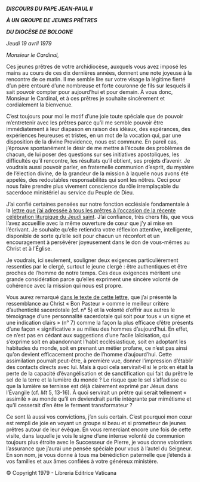 ***DISCOURS DU PAPE JEAN-PAUL II***

***À UN GROUPE DE JEUNES PRÊTRES***

***DU DIOCÈSE DE BOLOGNE***

*Jeudi* *19 avril 1979*

*Monsieur le Cardinal,*

Ces jeunes prêtres de votre archidiocèse, auxquels vous avez imposé les mains au cours de ces dix dernières années, donnent une note joyeuse à la rencontre de ce matin. Il me semble lire sur votre visage la légitime fierté d’un père entouré d’une nombreuse et forte couronne de fils sur lesquels il sait pouvoir compter pour aujourd’hui et pour demain. À vous donc, Monsieur le Cardinal, et à ces prêtres je souhaite sincèrement et cordialement la bienvenue.

C’est toujours pour moi le motif d’une joie toute spéciale que de pouvoir m’entretenir avec les prêtres parce qu’il me semble pouvoir être immédiatement à leur diapason en raison des idéaux, des espérances, des expériences heureuses et tristes, en un mot de la vocation qui, par une disposition de la divine Providence, nous est commune. En pareil cas, j’éprouve spontanément le désir de me mettre à l’écoute des problèmes de chacun, de lui poser des questions sur ses initiatives apostoliques, les difficultés qu’il rencontre, les résultats qu’il obtient, ses projets d’avenir. Je voudrais aussi pouvoir parler, en fraternelle communion d’esprit, du mystère de l’élection divine, de la grandeur de la mission à laquelle nous avons été appelés, des redoutables responsabilités qui sont les nôtres. Ceci pour nous faire prendre plus vivement conscience du rôle irremplaçable du sacerdoce ministériel au service du Peuple de Dieu.

J’ai confié certaines pensées sur notre fonction ecclésiale fondamentale à la [lettre que j’ai adressée à tous les prêtres à l’occasion de la récente célébration liturgique du Jeudi saint](http://www.vatican.va/holy_father/john_paul_ii/letters/1979/documents/hf_jp-ii_let_19790409_sacerdoti-giovedi-santo_fr.html). J’ai confiance, très chers fils, que vous l’avez accueillie avec la même ouverture de cœur que j’y ai mise en l’écrivant. Je souhaite qu’elle retiendra votre réflexion attentive, intelligente, disponible de sorte qu’elle soit pour chacun un réconfort et un encouragement à persévérer joyeusement dans le don de vous-mêmes au Christ et à l’Église.

Je voudrais, ici seulement, souligner deux exigences particulièrement ressenties par le clergé, surtout le jeune clergé : être authentiques et être proches de l’homme de notre temps. Ces deux exigences méritent une grande considération parce qu’elles expriment une sincère volonté de cohérence avec la mission qui nous est propre.

Vous aurez remarqué [dans le texte de cette lettre](http://www.vatican.va/holy_father/john_paul_ii/letters/1979/documents/hf_jp-ii_let_19790409_sacerdoti-giovedi-santo_fr.html), que j’ai présenté la ressemblance au Christ « Bon Pasteur » comme le meilleur critère d’authenticité sacerdotale (cf. n° 5) et la volonté d’offrir aux autres le témoignage d’une personnalité sacerdotale qui soit pour tous « un signe et une indication clairs » (n° 7) comme la façon la plus efficace d’être présents d’une façon « significative » au milieu des hommes d’aujourd’hui. En effet, ce n’est pas en cédant aux suggestions d’une facile laïcisation, qui s’exprime soit en abandonnant l’habit ecclésiastique, soit en adoptant les habitudes du monde, soit en prenant un métier profane, ce n’est pas ainsi qu’on devient efficacement proche de l’homme d’aujourd’hui. Cette assimilation pourrait peut-être, à première vue, donner l’impression d’établir des contacts directs avec lui. Mais à quoi cela servirait-il si le prix en était la perte de la capacité d’évangélisation et de sanctification qui fait du prêtre le sel de la terre et la lumière du monde ? Le risque que le sel s’affadisse ou que la lumière se ternisse est déjà clairement exprimé par Jésus dans l’Évangile (cf. *Mt* 5, 13-16). À quoi servirait un prêtre qui serait tellement « assimilé » au monde qu’il en deviendrait partie intégrante par mimétisme et qu’il cesserait d’en être le ferment transformateur ?

Ce sont là aussi vos convictions, j’en suis certain. C’est pourquoi mon cœur est rempli de joie en voyant un groupe si beau et si prometteur de jeunes prêtres autour de leur évêque. En vous remerciant encore une fois de cette visite, dans laquelle je vois le signe d’une intense volonté de communion toujours plus étroite avec le Successeur de Pierre, je vous donne volontiers l’assurance que j’aurai une pensée spéciale pour vous à l’autel du Seigneur. En son nom, je vous donne à tous ma bénédiction paternelle que j’étends à vos familles et aux âmes confiées à votre généreux ministère.

© Copyright 1979 - Libreria Editrice Vaticana